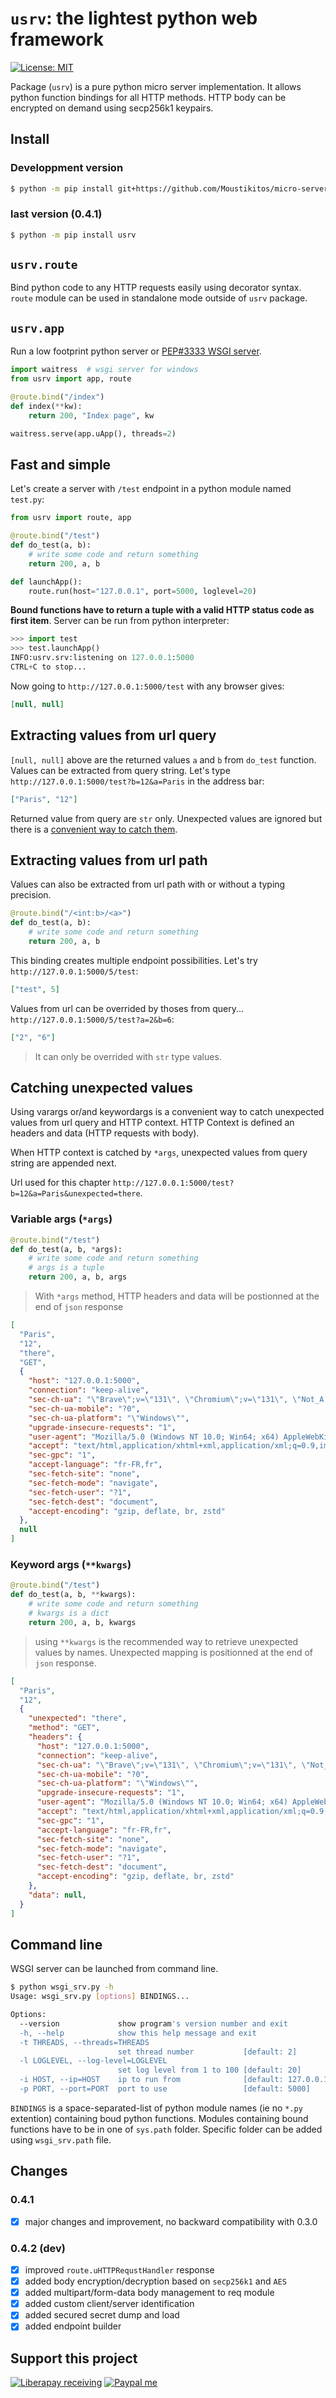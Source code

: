 # `usrv`: the lightest python web framework

[![License: MIT](https://img.shields.io/badge/License-MIT-yellow.svg)](https://raw.githubusercontent.com/Moustikitos/micro-server/master/LICENSE)

Package (`usrv`) is a pure python micro server implementation. It allows python function bindings for all HTTP methods. HTTP body can be encrypted on demand using secp256k1 keypairs.

## Install

### Developpment version

```bash
$ python -m pip install git+https://github.com/Moustikitos/micro-server#egg=usrv
```

### last version (0.4.1)

```bash
$ python -m pip install usrv
```

## `usrv.route`

Bind python code to any HTTP requests easily using decorator syntax.
`route` module can be used in standalone mode outside of `usrv` package.

## `usrv.app`

Run a low footprint python server or [PEP#3333 WSGI server](https://www.python.org/dev/peps/pep-3333).

```python
import waitress  # wsgi server for windows
from usrv import app, route

@route.bind("/index")
def index(**kw):
    return 200, "Index page", kw

waitress.serve(app.uApp(), threads=2)
```

## Fast and simple

Let's create a server with `/test` endpoint in a python module named `test.py`:

```python
from usrv import route, app

@route.bind("/test")
def do_test(a, b):
    # write some code and return something
    return 200, a, b

def launchApp():
    route.run(host="127.0.0.1", port=5000, loglevel=20)
```

**Bound functions have to return a tuple with a valid HTTP status code as first item**.
Server can be run from python interpreter:

```python
>>> import test
>>> test.launchApp()
INFO:usrv.srv:listening on 127.0.0.1:5000
CTRL+C to stop...
```

Now going to `http://127.0.0.1:5000/test` with any browser gives:

```json
[null, null]
```

## Extracting values from url query

`[null, null]` above are the returned values `a` and `b` from `do_test` function. Values can be extracted from query string. Let's type `http://127.0.0.1:5000/test?b=12&a=Paris` in the address bar:

```json
["Paris", "12"]
```

Returned value from query are `str` only. Unexpected values are ignored but there is a [convenient way to catch them](#catching-unexpected-values).

## Extracting values from url path

Values can also be extracted from url path with or without a typing precision.

```python
@route.bind("/<int:b>/<a>")
def do_test(a, b):
    # write some code and return something
    return 200, a, b
```

This binding creates multiple endpoint possibilities. Let's try `http://127.0.0.1:5000/5/test`:

```json
["test", 5]
```

Values from url can be overrided by thoses from query... `http://127.0.0.1:5000/5/test?a=2&b=6`:

```json
["2", "6"]
```

> It can only be overrided with `str` type values.

## Catching unexpected values

Using varargs or/and keywordargs is a convenient way to catch unexpected values from url query and HTTP context. HTTP Context is defined an headers and data (HTTP requests with body).

When HTTP context is catched by `*args`, unexpected values from query string are appended next.

Url used for this chapter `http://127.0.0.1:5000/test?b=12&a=Paris&unexpected=there`.

### Variable args (`*args`)

```python
@route.bind("/test")
def do_test(a, b, *args):
    # write some code and return something
    # args is a tuple
    return 200, a, b, args
```

> With `*args` method, HTTP headers and data will be postionned at the end of `json` response

```json
[
  "Paris",
  "12",
  "there",
  "GET",
  {
    "host": "127.0.0.1:5000",
    "connection": "keep-alive",
    "sec-ch-ua": "\"Brave\";v=\"131\", \"Chromium\";v=\"131\", \"Not_A Brand\";v=\"24\"",
    "sec-ch-ua-mobile": "?0",
    "sec-ch-ua-platform": "\"Windows\"",
    "upgrade-insecure-requests": "1",
    "user-agent": "Mozilla/5.0 (Windows NT 10.0; Win64; x64) AppleWebKit/537.36 (KHTML, like Gecko) Chrome/131.0.0.0 Safari/537.36",
    "accept": "text/html,application/xhtml+xml,application/xml;q=0.9,image/avif,image/webp,image/apng,*/*;q=0.8",
    "sec-gpc": "1",
    "accept-language": "fr-FR,fr",
    "sec-fetch-site": "none",
    "sec-fetch-mode": "navigate",
    "sec-fetch-user": "?1",
    "sec-fetch-dest": "document",
    "accept-encoding": "gzip, deflate, br, zstd"
  },
  null
]
```

### Keyword args (`**kwargs`)

```python
@route.bind("/test")
def do_test(a, b, **kwargs):
    # write some code and return something
    # kwargs is a dict
    return 200, a, b, kwargs
```

> using `**kwargs` is the recommended way to retrieve unexpected values by names. Unexpected mapping is positionned at the end of `json` response.

```json
[
  "Paris",
  "12",
  {
    "unexpected": "there",
    "method": "GET",
    "headers": {
      "host": "127.0.0.1:5000",
      "connection": "keep-alive",
      "sec-ch-ua": "\"Brave\";v=\"131\", \"Chromium\";v=\"131\", \"Not_A Brand\";v=\"24\"",
      "sec-ch-ua-mobile": "?0",
      "sec-ch-ua-platform": "\"Windows\"",
      "upgrade-insecure-requests": "1",
      "user-agent": "Mozilla/5.0 (Windows NT 10.0; Win64; x64) AppleWebKit/537.36 (KHTML, like Gecko) Chrome/131.0.0.0 Safari/537.36",
      "accept": "text/html,application/xhtml+xml,application/xml;q=0.9,image/avif,image/webp,image/apng,*/*;q=0.8",
      "sec-gpc": "1",
      "accept-language": "fr-FR,fr",
      "sec-fetch-site": "none",
      "sec-fetch-mode": "navigate",
      "sec-fetch-user": "?1",
      "sec-fetch-dest": "document",
      "accept-encoding": "gzip, deflate, br, zstd"
    },
    "data": null,
  }
]
```

## Command line

WSGI server can be launched from command line.

```bash
$ python wsgi_srv.py -h
Usage: wsgi_srv.py [options] BINDINGS...

Options:
  --version             show program's version number and exit
  -h, --help            show this help message and exit
  -t THREADS, --threads=THREADS
                        set thread number           [default: 2]
  -l LOGLEVEL, --log-level=LOGLEVEL
                        set log level from 1 to 100 [default: 20]
  -i HOST, --ip=HOST    ip to run from              [default: 127.0.0.1]
  -p PORT, --port=PORT  port to use                 [default: 5000]
```

`BINDINGS` is a space-separated-list of python module names (ie no `*.py` extention) containing boud python functions. Modules containing bound functions have to be in one of `sys.path` folder. Specific folder can be added using `wsgi_srv.path` file.

## Changes

### 0.4.1

- [x] major changes and improvement, no backward compatibility with 0.3.0

### 0.4.2 (dev)

- [x] improved `route.uHTTPRequstHandler` response
- [x] added body encryption/decryption based on `secp256k1` and `AES`
- [x] added multipart/form-data body management to req module
- [x] added custom client/server identification
- [x] added secured secret dump and load
- [x] added endpoint builder

## Support this project

[![Liberapay receiving](https://img.shields.io/liberapay/goal/Toons?logo=liberapay)](https://liberapay.com/Toons/donate)
[![Paypal me](https://img.shields.io/badge/PayPal-toons-00457C?logo=paypal&logoColor=white)](https://paypal.me/toons)
<!-- [![Bitcoin](https://img.shields.io/badge/Donate-bc1q6aqr0hfq6shwlaux8a7ydvncw53lk2zynp277x-ff9900?logo=bitcoin)](https://raw.githubusercontent.com/Moustikitos/python-mainsail/master/docs/img/bc1q6aqr0hfq6shwlaux8a7ydvncw53lk2zynp277x.png) -->
